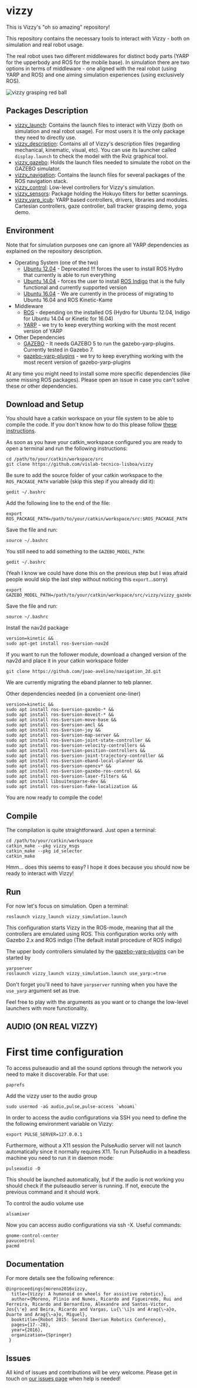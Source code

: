 # vizzy

This is Vizzy's "oh so amazing" repository!

This repository contains the necessary tools to interact with Vizzy - both on simulation and real robot usage.

The real robot uses two different middlewares for distinct body parts (YARP for the upperbody and ROS for the mobile base). In simulation there are two options in terms of middleware - one aligned with the real robot (using YARP and ROS) and one aiming simulation experiences (using exclusively ROS).

![vizzy grasping red ball](vizzy_images/vizzy_grasping_ball.jpg)

## Packages Description

* [vizzy_launch](vizzy_launch): Contains the launch files to interact with Vizzy (both on simulation and real robot usage). For most users it is the only package they need to directly use.
* [vizzy_description](vizzy_description): Contains all of Vizzy's description files (regarding mechanical, kinematic, visual, etc). You can use its launcher called `display.launch` to check the model with the Rviz graphical tool.
* [vizzy_gazebo](vizzy_gazebo): Holds the launch files needed to simulate the robot on the GAZEBO simulator.
* [vizzy_navigation](vizzy_navigation): Contains the launch files for several packages of the ROS navigation stack.
* [vizzy_control](vizzy_control): Low-level controllers for Vizzy's simulation.
* [vizzy_sensors](vizzy_sensors): Package holding the Hokuyo filters for better scannings.
* [vizzy_yarp_icub](vizzy_yarp_icub): YARP based controllers, drivers, libraries and modules. Cartesian controllers, gaze controller, ball tracker grasping demo, yoga demo.

## Environment

Note that for simulation purposes one can ignore all YARP dependencies as explained on the repository description.

* Operating System (one of the two)
  * [Ubuntu 12.04](http://releases.ubuntu.com/12.04/) - Deprecated !!! forces the user to install ROS Hydro that currently is able to run everything
  * [Ubuntu 14.04](http://releases.ubuntu.com/14.04/) - forces the user to install [ROS Indigo](http://wiki.ros.org/indigo/Installation/Ubuntu) that is the fully functional and currently supported version
  * [Ubuntu 16.04](http://releases.ubuntu.com/16.04/) - We are currently in the process of migrating to Ubuntu 16.04 and ROS Kinetic-Kame
* Middleware
  * [ROS](http://www.ros.org/) - depending on the installed OS (Hydro for Ubuntu 12.04, Indigo for Ubuntu 14.04 or Kinetic for 16.04)
  * [YARP](http://wiki.icub.org/yarpdoc/) - we try to keep everything working with the most recent version of YARP
* Other Dependencies
  * [GAZEBO](http://gazebosim.org/) - It needs GAZEBO 5 to run the gazebo-yarp-plugins. Currently tested in Gazebo 7.
  * [gazebo-yarp-plugins](https://github.com/robotology/gazebo-yarp-plugins) - we try to keep everything working with the most recent version of gazebo-yarp-plugins

At any time you might need to install some more specific dependencies (like some missing ROS packages). Please open an issue in case you can't solve these or other dependencies.

## Download and Setup

You should have a catkin workspace on your file system to be able to compile the code. If you don't know how to do this please follow [these instructions](http://wiki.ros.org/catkin/Tutorials/create_a_workspace).

As soon as you have your catkin_workspace configured you are ready to open a terminal and run the following instructions:

    cd /path/to/your/catkin/workspace/src
    git clone https://github.com/vislab-tecnico-lisboa/vizzy

Be sure to add the source folder of your catkin workspace to the `ROS_PACKAGE_PATH` variable (skip this step if you already did it):

    gedit ~/.bashrc

Add the following line to the end of the file:

    export ROS_PACKAGE_PATH=/path/to/your/catkin/workspace/src:$ROS_PACKAGE_PATH

Save the file and run:

    source ~/.bashrc

You still need to add something to the `GAZEBO_MODEL_PATH`:

    gedit ~/.bashrc

(Yeah I know we could have done this on the previous step but I was afraid people would skip the last step without noticing this `export`...sorry)

    export GAZEBO_MODEL_PATH=/path/to/your/catkin/workspace/src/vizzy/vizzy_gazebo:$GAZEBO_MODEL_PATH

Save the file and run:

    source ~/.bashrc

Install the nav2d package
  
    version=kinetic &&
    sudo apt-get install ros-$version-nav2d

If you want to run the follower module, download a changed version of the nav2d and place it in your catkin workspace folder

    git clone https://github.com/joao-avelino/navigation_2d.git

We are currently migrating the eband planner to teb planner.

Other dependencies needed (in a convenient one-liner)
    
    version=kinetic &&
    sudo apt install ros-$version-gazebo-* &&
    sudo apt install ros-$version-moveit-* &&
    sudo apt install ros-$version-move-base &&
    sudo apt install ros-$version-amcl &&
    sudo apt install ros-$version-joy &&
    sudo apt install ros-$version-map-server &&
    sudo apt install ros-$version-joint-state-controller &&
    sudo apt install ros-$version-velocity-controllers &&
    sudo apt install ros-$version-position-controllers &&
    sudo apt install ros-$version-joint-trajectory-controller &&
    sudo apt install ros-$version-eband-local-planner &&
    sudo apt install ros-$version-opencv* &&
    sudo apt install ros-$version-gazebo-ros-control &&
    sudo apt install ros-$version-laser-filters &&
    sudo apt install libsuitesparse-dev &&
    sudo apt install ros-$version-fake-localization &&

You are now ready to compile the code!

## Compile

The compilation is quite straightforward. Just open a terminal:

    cd /path/to/your/catkin/workspace
    catkin_make --pkg vizzy_msgs
    catkin_make --pkg id_selector
    catkin_make

Hmm... does this seems to easy? I hope it does because you should now be ready to interact with Vizzy!

## Run

For now let's focus on simulation. Open a terminal:

    roslaunch vizzy_launch vizzy_simulation.launch

This configuration starts Vizzy in the ROS-mode, meaning that all the controllers are emulated using ROS. This configuration works only with Gazebo 2.x and ROS indigo (The default install procedure of ROS indigo)

The upper body controllers simulated by the [gazebo-yarp-plugins](https://github.com/robotology/gazebo-yarp-plugins) can be started by

    yarpserver
    roslaunch vizzy_launch vizzy_simulation.launch use_yarp:=true

Don't forget you'll need to have `yarpserver` running when you have the `use_yarp` argument set as true.

Feel free to play with the arguments as you want or to change the low-level launchers with more functionality.

## AUDIO (ON REAL VIZZY)

# First time configuration

To access pulseaudio and all the sound options through the network you need to make it discoverable. For that use:

    paprefs
    
Add the vizzy user to the audio group

    sudo usermod -aG audio,pulse,pulse-access `whoami`

In order to access the audio configurations via SSH you need to define the the following environment variable on Vizzy:

    export PULSE_SERVER=127.0.0.1

Furthermore, without a X11 session the PulseAudio server will not launch automatically since it normally requires X11. To run PulseAudio in a headless machine you need to run it in daemon mode:

    pulseaudio -D

This should be launched automatically, but if the audio is not working you should check if the pulseaudio server is running. If not, execute the previous command and it should work.

To control the audio volume use

    alsamixer

Now you can access audio configurations via ssh -X. Useful commands:

    gnome-control-center
    pavucontrol
    pacmd

## Documentation
For more details see the following reference:

    @inproceedings{moreno2016vizzy,
      title={Vizzy: A humanoid on wheels for assistive robotics},
      author={Moreno, Plinio and Nunes, Ricardo and Figueiredo, Rui and Ferreira, Ricardo and Bernardino, Alexandre and Santos-Victor, Jos{\'e} and Beira, Ricardo and Vargas, Lu{\'\i}s and Arag{\~a}o, Duarte and Arag{\~a}o, Miguel},
      booktitle={Robot 2015: Second Iberian Robotics Conference},
      pages={17--28},
      year={2016},
      organization={Springer}
     }

## Issues

All kind of issues and contributions will be very welcome. Please get in touch on [our issues page](https://github.com/vislab-tecnico-lisboa/vizzy/issues) when help is needed!

